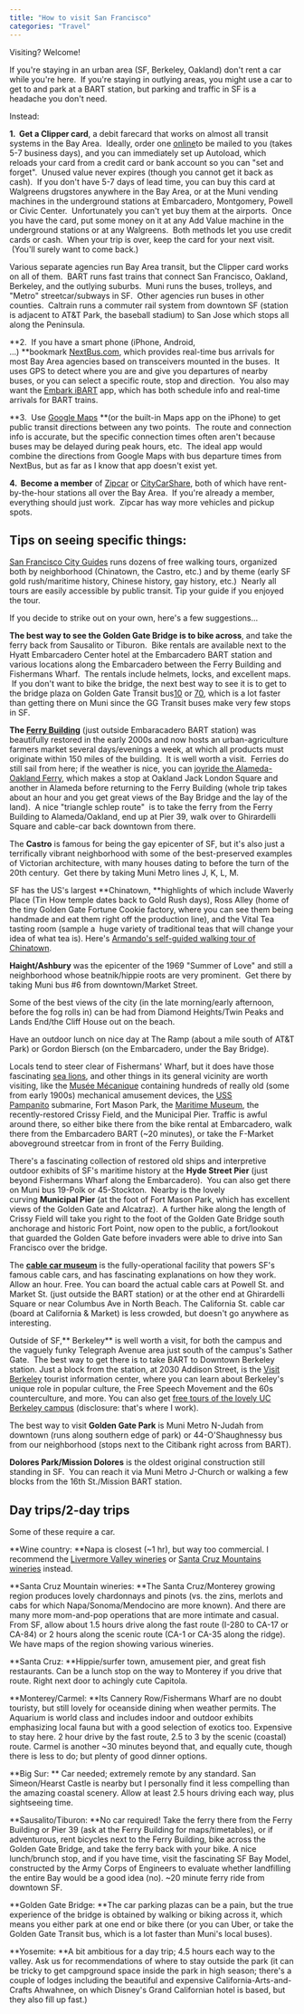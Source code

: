 ```yaml
---
title: "How to visit San Francisco"
categories: "Travel"
---
```


Visiting? Welcome!

If you're staying in an urban area (SF, Berkeley, Oakland) don't rent a car while you're here.  If you're staying in outlying areas, you might use a car to get to and park at a BART station, but parking and traffic in SF is a headache you don't need.

Instead:

**1.  Get a Clipper card**, a debit farecard that works on almost all transit systems in the Bay Area.  Ideally, order one [online](http://clippercard.com/)to be mailed to you (takes 5-7 business days), and you can immediately set up Autoload, which reloads your card from a credit card or bank account so you can "set and forget".  Unused value never expires (though you cannot get it back as cash).  If you don't have 5-7 days of lead time, you can buy this card at Walgreens drugstores anywhere in the Bay Area, or at the Muni vending machines in the underground stations at Embarcadero, Montgomery, Powell or Civic Center.  Unfortunately you can't yet buy them at the airports.  Once you have the card, put some money on it at any Add Value machine in the underground stations or at any Walgreens.  Both methods let you use credit cards or cash.  When your trip is over, keep the card for your next visit.  (You'll surely want to come back.)

Various separate agencies run Bay Area transit, but the Clipper card works on all of them.  BART runs fast trains that connect San Francisco, Oakland, Berkeley, and the outlying suburbs.  Muni runs the buses, trolleys, and "Metro" streetcar/subways in SF.  Other agencies run buses in other counties.  Caltrain runs a commuter rail system from downtown SF (station is adjacent to AT&T Park, the baseball stadium) to San Jose which stops all along the Peninsula.

**2.  If you have a smart phone (iPhone, Android, ...) **bookmark [NextBus.com](http://nextbus.com/), which provides real-time bus arrivals for most Bay Area agencies based on transceivers mounted in the buses.  It uses GPS to detect where you are and give you departures of nearby buses, or you can select a specific route, stop and direction.  You also may want the [Embark iBART](https://www.google.com/url?sa=t&rct=j&q=&esrc=s&source=web&cd=1&ved=0CB8QFjAA&url=https%3A%2F%2Fitunes.apple.com%2Fus%2Fapp%2Fembark-ibart-san-francisco%2Fid288656960%3Fmt%3D8&ei=r1u8U4mBBOTTiwLa8IHQAg&usg=AFQjCNHYgCHW2jkR_jzyI-ID5rJSHgWELA&sig2=PqWibo6iv5MBfw6GdX5BfQ&bvm=bv.70138588,d.cGE) app, which has both schedule info and real-time arrivals for BART trains.

**3.  Use [Google Maps](http://maps.google.com/) **(or the built-in Maps app on the iPhone) to get public transit directions between any two points.  The route and connection info is accurate, but the specific connection times often aren't because buses may be delayed during peak hours, etc.  The ideal app would combine the directions from Google Maps with bus departure times from NextBus, but as far as I know that app doesn't exist yet.

**4.  Become a member** of [Zipcar](http://zipcar.com/) or [CityCarShare](http://citycarshare.com/), both of which have rent-by-the-hour stations all over the Bay Area.  If you're already a member, everything should just work.  Zipcar has way more vehicles and pickup spots.

Tips on seeing specific things:
-------------------------------

[San Francisco City Guides](http://sfcityguides.org/) runs dozens of free walking tours, organized both by neighborhood (Chinatown, the Castro, etc.) and by theme (early SF gold rush/maritime history, Chinese history, gay history, etc.)  Nearly all tours are easily accessible by public transit. Tip your guide if you enjoyed the tour.

If you decide to strike out on your own, here's a few suggestions...

**The best way to see the Golden Gate Bridge is to bike across**, and take the ferry back from Sausalito or Tiburon.  Bike rentals are available next to the Hyatt Embarcadero Center hotel at the Embarcadero BART station and various locations along the Embarcadero between the Ferry Building and Fishermans Wharf.  The rentals include helmets, locks, and excellent maps.  If you don't want to bike the bridge, the next best way to see it is to get to the bridge plaza on Golden Gate Transit bus[10](http://goldengatetransit.org/schedules/current/route_10.php) or [70](http://goldengatetransit.org/schedules/current/route_70.php), which is a lot faster than getting there on Muni since the GG Transit buses make very few stops in SF.

**The [Ferry Building](http://www.armandofox.com/geek/category/urbanism-and-transit/www.ferrybuildingmarketplace.com/)** (just outside Embaracadero BART station) was beautifully restored in the early 2000s and now hosts an urban-agriculture farmers market several days/evenings a week, at which all products must originate within 150 miles of the building.  It is well worth a visit.  Ferries do still sail from here; if the weather is nice, you can [joyride the Alameda-Oakland Ferry](http://www.eastbayferry.com/when/when.html), which makes a stop at Oakland Jack London Square and another in Alameda before returning to the Ferry Building (whole trip takes about an hour and you get great views of the Bay Bridge and the lay of the land).  A nice "triangle schlep route"  is to take the ferry from the Ferry Building to Alameda/Oakland, end up at Pier 39, walk over to Ghirardelli Square and cable-car back downtown from there.

The **Castro** is famous for being the gay epicenter of SF, but it's also just a terrifically vibrant neighborhood with some of the best-preserved examples of Victorian architecture, with many houses dating to before the turn of the 20th century.  Get there by taking Muni Metro lines J, K, L, M.

SF has the US's largest **Chinatown, **highlights of which include Waverly Place (Tin How temple dates back to Gold Rush days), Ross Alley (home of the tiny Golden Gate Fortune Cookie factory, where you can see them being handmade and eat them right off the production line), and the Vital Tea tasting room (sample a  huge variety of traditional teas that will change your idea of what tea is).  Here's [Armando's self-guided walking tour of Chinatown](https://docs.google.com/document/d/1HgP0nsRIEl-rgSMWaJ9CXKDR55YAn2Zvldn1wSXIRjw/edit).

**Haight/Ashbury** was the epicenter of the 1969 "Summer of Love" and still a neighborhood whose beatnik/hippie roots are very prominent.  Get there by taking Muni bus #6 from downtown/Market Street.

Some of the best views of the city (in the late morning/early afternoon, before the fog rolls in) can be had from Diamond Heights/Twin Peaks and Lands End/the Cliff House out on the beach.

Have an outdoor lunch on nice day at The Ramp (about a mile south of AT&T Park) or Gordon Biersch (on the Embarcadero, under the Bay Bridge).

Locals tend to steer clear of Fishermans' Wharf, but it does have
those fascinating [sea
lions](http://www.pier39.com/Attractions/index.htm#att143), and other
things in its general vicinity are worth visiting, like the [Musée
Mécanique](http://www.armandofox.com/geek/category/urbanism-and-transit/www.museemechanique.org/) containing
hundreds of really old (some from early 1900s) mechanical amusement
devices, the [USS
Pampanito](http://www.armandofox.com/geek/category/urbanism-and-transit/www.maritime.org/pamphome.htm) submarine,
Fort Mason Park, the [Maritime
Museum](http://www.armandofox.com/geek/category/urbanism-and-transit/www.maritime.org/),
the recently-restored Crissy Field, and the Municipal Pier. Traffic is
awful around there, so either bike there from the bike rental at
Embarcadero, walk there from the Embarcadero BART (~20 minutes), or
take the F-Market aboveground streetcar from in front of the Ferry
Building.

There's a fascinating collection of restored old ships and interpretive outdoor exhibits of SF's maritime history at the **Hyde Street Pier** (just beyond Fishermans Wharf along the Embarcadero).  You can also get there on Muni bus 19-Polk or 45-Stockton.  Nearby is the lovely curving **Municipal Pier** (at the foot of Fort Mason Park, which has excellent views of the Golden Gate and Alcatraz).  A further hike along the length of Crissy Field will take you right to the foot of the Golden Gate Bridge south anchorage and historic Fort Point, now open to the public, a fort/lookout that guarded the Golden Gate before invaders were able to drive into San Francisco over the bridge.

The [**cable car museum**](https://www.cablecarmuseum.org/) is the fully-operational facility that powers SF's famous cable cars, and has fascinating explanations on how they work.  Allow an hour.  Free.  You can board the actual cable cars at Powell St. and Market St. (just outside the BART station) or at the other end at Ghirardelli Square or near Columbus Ave in North Beach.  The California St. cable car (board at California  & Market) is less crowded, but doesn't go anywhere as interesting.

Outside of SF,** Berkeley** is well worth a visit, for both the campus and the vaguely funky Telegraph Avenue area just south of the campus's Sather Gate.  The best way to get there is to take BART to Downtown Berkeley station. Just a block from the station, at 2030 Addison Street, is the [Visit Berkeley](http://visitberkeley.com/) tourist information center, where you can learn about Berkeley's unique role in popular culture, the Free Speech Movement and the 60s counterculture, and more. You can also get [free tours of the lovely UC Berkeley campus](http://visit.berkeley.edu/) (disclosure: that's where I work).

The best way to visit **Golden Gate Park** is Muni Metro N-Judah from downtown (runs along southern edge of park) or 44-O'Shaughnessy bus from our neighborhood (stops next to the Citibank right across from BART).

**Dolores Park/Mission Dolores** is the oldest original construction still standing in SF.  You can reach it via Muni Metro J-Church or walking a few blocks from the 16th St./Mission BART station.

Day trips/2-day trips
---------------------

Some of these require a car.

**Wine country: **Napa is closest (~1 hr), but way too commercial.  I
recommend the [Livermore Valley wineries](https://www.lvwine.org/wineries.php) or 
[Santa Cruz Mountains wineries](https://winesofthesantacruzmountains.com/wineries/) instead.

**Santa Cruz Mountain wineries: **The Santa Cruz/Monterey growing region produces lovely chardonnays and pinots (vs. the zins, merlots and cabs for which Napa/Sonoma/Mendocino are more known). And there are many more mom-and-pop operations that are more intimate and casual. From SF, allow about 1.5 hours drive along the fast route (I-280 to CA-17 or CA-84) or 2 hours along the scenic route (CA-1 or CA-35 along the ridge). We have maps of the region showing various wineries.

**Santa Cruz: **Hippie/surfer town, amusement pier, and great fish restaurants. Can be a lunch stop on the way to Monterey if you drive that route. Right next door to achingly cute Capitola.

**Monterey/Carmel: **Its Cannery Row/Fishermans Wharf are no doubt touristy, but still lovely for oceanside dining when weather permits. The Aquarium is world class and includes indoor and outdoor exhibits emphasizing local fauna but with a good selection of exotics too. Expensive to stay here. 2 hour drive by the fast route, 2.5 to 3 by the scenic (coastal) route. Carmel is another ~30 minutes beyond that, and equally cute, though there is less to do; but plenty of good dinner options.

**Big Sur: ** Car needed; extremely remote by any standard. San Simeon/Hearst Castle is nearby but I personally find it less compelling than the amazing coastal scenery. Allow at least 2.5 hours driving each way, plus sightseeing time.

**Sausalito/Tiburon: **No car required! Take the ferry there from the Ferry Building or Pier 39 (ask at the Ferry Building for maps/timetables), or if adventurous, rent bicycles next to the Ferry Building, bike across the Golden Gate Bridge, and take the ferry back with your bike. A nice lunch/brunch stop, and if you have time, visit the fascinating SF Bay Model, constructed by the Army Corps of Engineers to evaluate whether landfilling the entire Bay would be a good idea (no). ~20 minute ferry ride from downtown SF.

**Golden Gate Bridge: **The car parking plazas can be a pain, but the true experience of the bridge is obtained by walking or biking across it, which means you either park at one end or bike there (or you can Uber, or take the Golden Gate Transit bus, which is a lot faster than Muni's local buses).

**Yosemite: **A bit ambitious for a day trip; 4.5 hours each way to the valley. Ask us for recommendations of where to stay outside the park (it can be tricky to get campground space inside the park in high season; there's a couple of lodges including the beautiful and expensive California-Arts-and-Crafts Ahwahnee, on which Disney's Grand Californian hotel is based, but they also fill up fast.)

